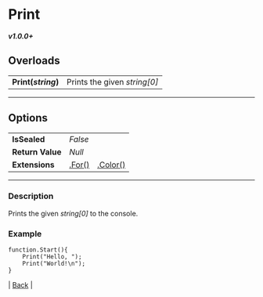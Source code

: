 # Print
***v1.0.0+***
## Overloads
|   |    | 
| :--- | :--- | 
| **Print(*string*)** | Prints the given *string[0]* | 

---

## Options
|   |   |  |
| :--- | :--- | :--- |
| **IsSealed** | *False* |  |
| **Return Value** | *Null* | |
| **Extensions** | [.For()](../Extensions.md#for) | [.Color()](../Extensions.md#color) | 

---

### Description
Prints the given *string[0]* to the console.
### Example
```
function.Start(){
	Print("Hello, ");
	Print("World!\n");
}
```



| [Back](README.md) |